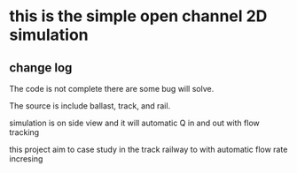<h1> this is the simple open channel 2D simulation</h1>
<h2> change log</h2>
<p> The code is not complete there are some bug will solve.</p>
<p> The source is include ballast, track, and rail.</p>
<p> simulation is on side view and it will automatic Q in and out with flow tracking</p>
<p> this project aim to case study in the track railway to with automatic flow rate incresing</p>
